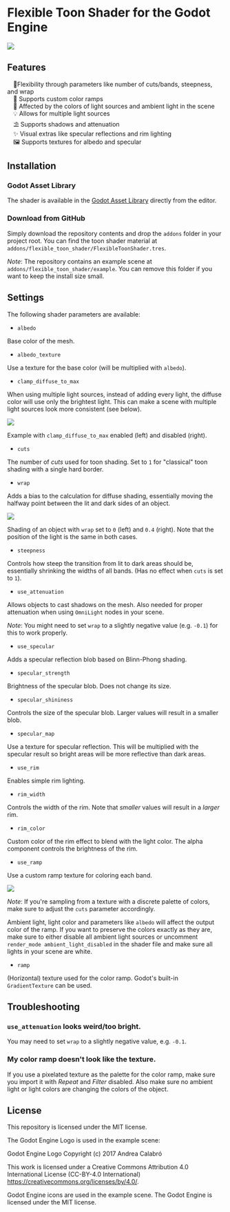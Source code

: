 # Flexible Toon Shader for the Godot Engine

![](images/screenshot.png)

## Features

&emsp;🤸Flexibility through parameters like number of cuts/bands, steepness, and wrap  
&emsp;🎨 Supports custom color ramps  
&emsp;🌈 Affected by the colors of light sources and ambient light in the scene  
&emsp;💡 Allows for multiple light sources  
&emsp;⛱️ Supports shadows and attenuation  
&emsp;✨ Visual extras like specular reflections and rim lighting  
&emsp;🖼️ Supports textures for albedo and specular  

## Installation

### Godot Asset Library

The shader is available in the [Godot Asset Library](https://godotengine.org/asset-library/asset/873) directly from the editor.

### Download from GitHub

Simply download the repository contents and drop the `addons` folder in your project root. You can find the toon shader material at `addons/flexible_toon_shader/FlexibleToonShader.tres`.

*Note*: The repository contains an example scene at `addons/flexible_toon_shader/example`. You can remove this folder if you want to keep the install size small.

## Settings

The following shader parameters are available:

* `albedo`

Base color of the mesh.

* `albedo_texture`

Use a texture for the base color (will be multiplied with `albedo`).

* `clamp_diffuse_to_max`

When using multiple light sources, instead of adding every light, the diffuse color will use only the brightest light. This can make a scene with multiple light sources look more consistent (see below).

![](images/clamp_light.png)

Example with `clamp_diffuse_to_max` enabled (left) and disabled (right).

* `cuts`

The number of *cuts* used for toon shading. Set to `1` for "classical" toon shading with a single hard border.

* `wrap`

Adds a bias to the calculation for diffuse shading, essentially moving the halfway point between the lit and dark sides of an object.

![](images/wrap.png)

Shading of an object with `wrap` set to `0` (left) and `0.4` (right). Note that the position of the light is the same in both cases.

* `steepness`

Controls how steep the transition from lit to dark areas should be, essentially shrinking the widths of all bands. (Has no effect when `cuts` is set to `1`).

* `use_attenuation`

Allows objects to cast shadows on the mesh. Also needed for proper attenuation when using `OmniLight` nodes in your scene.

*Note*: You might need to set `wrap` to a slightly negative value (e.g. `-0.1`) for this to work properly.

* `use_specular`

Adds a specular reflection blob based on Blinn-Phong shading.

* `specular_strength`

Brightness of the specular blob. Does not change its size.

* `specular_shininess`

Controls the size of the specular blob. Larger values will result in a smaller blob.

* `specular_map`

Use a texture for specular reflection. This will be multiplied with the specular result so bright areas will be more reflective than dark areas.

* `use_rim`

Enables simple rim lighting.

* `rim_width`

Controls the width of the rim. Note that *smaller* values will result in a *larger* rim.

* `rim_color`

Custom color of the rim effect to blend with the light color. The alpha component controls the brightness of the rim.

* `use_ramp`

Use a custom ramp texture for coloring each band.

![](images/color_ramp.png)

*Note*: If you're sampling from a texture with a discrete palette of colors, make sure to adjust the `cuts` parameter accordingly.

Ambient light, light color and parameters like `albedo` will affect the output color of the ramp. If you want to preserve the colors exactly as they are, make sure to either disable all ambient light sources or uncomment `render_mode ambient_light_disabled` in the shader file and make sure all lights in your scene are white.

* `ramp`

(Horizontal) texture used for the color ramp. Godot's built-in `GradientTexture` can be used.

## Troubleshooting

### `use_attenuation` looks weird/too bright.

You may need to set `wrap` to a slightly negative value, e.g. `-0.1`.

### My color ramp doesn't look like the texture.

If you use a pixelated texture as the palette for the color ramp, make sure you import it with *Repeat* and *Filter* disabled. Also make sure no ambient light or light colors are changing the colors of the object.

## License

This repository is licensed under the MIT license.

The Godot Engine Logo is used in the example scene:

Godot Engine Logo Copyright (c) 2017 Andrea Calabró

This work is licensed under a Creative Commons Attribution 4.0 International License (CC-BY-4.0 International) https://creativecommons.org/licenses/by/4.0/.

Godot Engine icons are used in the example scene. The Godot Engine is licensed under the MIT license.
